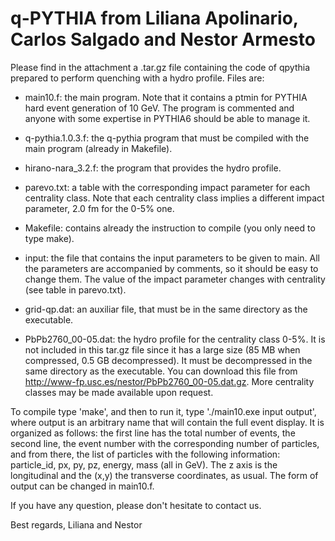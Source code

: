 q-PYTHIA from Liliana Apolinario, Carlos Salgado and Nestor Armesto
========

Please find in the attachment a .tar.gz file containing the code of qpythia prepared to perform quenching with a hydro profile. Files are:

- main10.f: the main program. Note that it contains a ptmin for PYTHIA hard event generation of 10 GeV. The program is commented and anyone with some expertise in PYTHIA6 should be able to manage it.

- q-pythia.1.0.3.f: the q-pythia program that must be compiled with the main program (already in Makefile).

- hirano-nara_3.2.f: the program that provides the hydro profile.

- parevo.txt: a table with the corresponding impact parameter for each centrality class. Note that each centrality class implies a different impact parameter, 2.0 fm for the 0-5% one.

- Makefile: contains already the instruction to compile (you only need to type make).

- input: the file that contains the input parameters to be given to main. All the parameters are accompanied by comments, so it should be easy to change them. The value of the impact parameter changes with centrality (see table in parevo.txt).

- grid-qp.dat: an auxiliar file, that must be in the same directory as the executable.

- PbPb2760_00-05.dat: the hydro profile for the centrality class 0-5%. It is not included in this tar.gz file since it has a large size (85 MB when compressed, 0.5 GB decompressed). It must be decompressed in the same directory as the executable. You can download this file from http://www-fp.usc.es/nestor/PbPb2760_00-05.dat.gz. More centrality classes may be made available upon request.

To compile type 'make', and then to run it, type './main10.exe input output', where output is an arbitrary name that will contain the full event display. It is organized as follows: the first line has the total number of events, the second line, the event number with the corresponding number of particles, and from there, the list of particles with the following information: particle_id, px, py, pz, energy, mass (all in GeV). The z axis is the longitudinal and the (x,y) the transverse coordinates, as usual. The form of output can be changed in main10.f.

If you have any question, please don't hesitate to contact us.

Best regards,
Liliana and Nestor